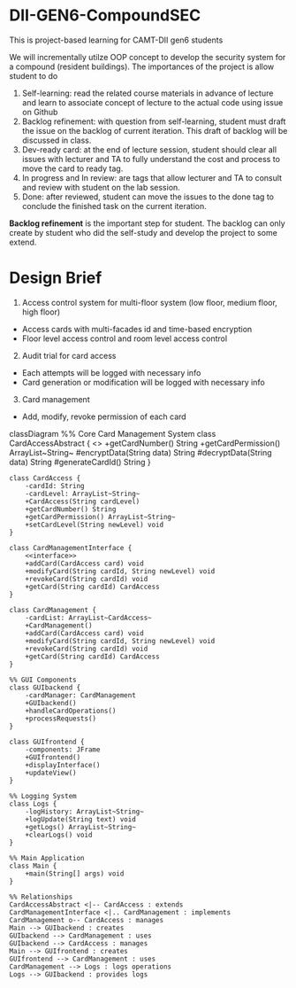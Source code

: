 # DII-GEN6-CompoundSEC
This is project-based learning for CAMT-DII gen6 students

We will incrementally utilze OOP concept to develop the security system for a compound (resident buildings).
The importances of the project is allow student to do
1. Self-learning: read the related course materials in advance of lecture and learn to associate concept of lecture to the actual code using issue on Github
2. Backlog refinement: with question from self-learning, student must draft the issue on the backlog of current iteration. This draft of backlog will be discussed in class.
3. Dev-ready card: at the end of lecture session, student should clear all issues with lecturer and TA to fully understand the cost and process to move the card to ready tag.
4. In progress and In review: are tags that allow lecturer and TA to consult and review with student on the lab session.
5. Done: after reviewed, student can move the issues to the done tag to conclude the finished task on the current iteration.

**Backlog refinement** is the important step for student. The backlog can only create by student who did the self-study and develop the project to some extend.

# Design Brief
1. Access control system for multi-floor system (low floor, medium floor, high floor)
- Access cards with multi-facades id and time-based encryption
- Floor level access control and room level access control
2. Audit trial for card access
- Each attempts will be logged with necessary info
- Card generation or modification will be logged with necessary info
3. Card management 
- Add, modify, revoke permission of each card

classDiagram
    %% Core Card Management System
    class CardAccessAbstract {
        <<abstract>>
        +getCardNumber() String
        +getCardPermission() ArrayList~String~
        #encryptData(String data) String
        #decryptData(String data) String
        #generateCardId() String
    }

    class CardAccess {
        -cardId: String
        -cardLevel: ArrayList~String~
        +CardAccess(String cardLevel)
        +getCardNumber() String
        +getCardPermission() ArrayList~String~
        +setCardLevel(String newLevel) void
    }

    class CardManagementInterface {
        <<interface>>
        +addCard(CardAccess card) void
        +modifyCard(String cardId, String newLevel) void
        +revokeCard(String cardId) void
        +getCard(String cardId) CardAccess
    }

    class CardManagement {
        -cardList: ArrayList~CardAccess~
        +CardManagement()
        +addCard(CardAccess card) void
        +modifyCard(String cardId, String newLevel) void
        +revokeCard(String cardId) void
        +getCard(String cardId) CardAccess
    }

    %% GUI Components
    class GUIbackend {
        -cardManager: CardManagement
        +GUIbackend()
        +handleCardOperations()
        +processRequests()
    }

    class GUIfrontend {
        -components: JFrame
        +GUIfrontend()
        +displayInterface()
        +updateView()
    }

    %% Logging System
    class Logs {
        -logHistory: ArrayList~String~
        +logUpdate(String text) void
        +getLogs() ArrayList~String~
        +clearLogs() void
    }

    %% Main Application
    class Main {
        +main(String[] args) void
    }

    %% Relationships
    CardAccessAbstract <|-- CardAccess : extends
    CardManagementInterface <|.. CardManagement : implements
    CardManagement o-- CardAccess : manages
    Main --> GUIbackend : creates
    GUIbackend --> CardManagement : uses
    GUIbackend --> CardAccess : manages
    Main --> GUIfrontend : creates
    GUIfrontend --> CardManagement : uses
    CardManagement --> Logs : logs operations
    Logs --> GUIbackend : provides logs
